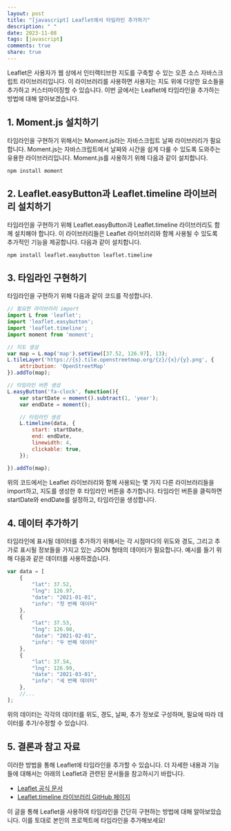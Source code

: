 ```yaml
---
layout: post
title: "[javascript] Leaflet에서 타임라인 추가하기"
description: " "
date: 2023-11-08
tags: [javascript]
comments: true
share: true
---
```


Leaflet은 사용자가 웹 상에서 인터랙티브한 지도를 구축할 수 있는 오픈 소스 자바스크립트 라이브러리입니다. 이 라이브러리를 사용하면 사용자는 지도 위에 다양한 요소들을 추가하고 커스터마이징할 수 있습니다. 이번 글에서는 Leaflet에 타임라인을 추가하는 방법에 대해 알아보겠습니다.

## 1. Moment.js 설치하기
타임라인을 구현하기 위해서는 Moment.js라는 자바스크립트 날짜 라이브러리가 필요합니다. Moment.js는 자바스크립트에서 날짜와 시간을 쉽게 다룰 수 있도록 도와주는 유용한 라이브러리입니다. Moment.js를 사용하기 위해 다음과 같이 설치합니다.

```
npm install moment
```

## 2. Leaflet.easyButton과 Leaflet.timeline 라이브러리 설치하기
타임라인을 구현하기 위해 Leaflet.easyButton과 Leaflet.timeline 라이브러리도 함께 설치해야 합니다. 이 라이브러리들은 Leaflet 라이브러리와 함께 사용될 수 있도록 추가적인 기능을 제공합니다. 다음과 같이 설치합니다.

```
npm install leaflet.easybutton leaflet.timeline
```

## 3. 타임라인 구현하기
타임라인을 구현하기 위해 다음과 같이 코드를 작성합니다.

```javascript
// 필요한 라이브러리 import
import L from 'leaflet';
import 'leaflet.easybutton';
import 'leaflet.timeline';
import moment from 'moment';

// 지도 생성
var map = L.map('map').setView([37.52, 126.97], 13);
L.tileLayer('https://{s}.tile.openstreetmap.org/{z}/{x}/{y}.png', {
    attribution: 'OpenStreetMap'
}).addTo(map);

// 타임라인 버튼 생성
L.easyButton('fa-clock', function(){
    var startDate = moment().subtract(1, 'year');
    var endDate = moment();

    // 타임라인 생성
    L.timeline(data, {
        start: startDate,
        end: endDate,
        linewidth: 4,
        clickable: true,
    });

}).addTo(map);
```

위의 코드에서는 Leaflet 라이브러리와 함께 사용되는 몇 가지 다른 라이브러리들을 import하고, 지도를 생성한 후 타임라인 버튼을 추가합니다. 타임라인 버튼을 클릭하면 startDate와 endDate를 설정하고, 타임라인을 생성합니다.

## 4. 데이터 추가하기
타임라인에 표시될 데이터를 추가하기 위해서는 각 시점마다의 위도와 경도, 그리고 추가로 표시될 정보들을 가지고 있는 JSON 형태의 데이터가 필요합니다. 예시를 들기 위해 다음과 같은 데이터를 사용하겠습니다.

```javascript
var data = [
    {
        "lat": 37.52,
        "lng": 126.97,
        "date": "2021-01-01",
        "info": "첫 번째 데이터"
    },
    {
        "lat": 37.53,
        "lng": 126.98,
        "date": "2021-02-01",
        "info": "두 번째 데이터"
    },
    {
        "lat": 37.54,
        "lng": 126.99,
        "date": "2021-03-01",
        "info": "세 번째 데이터"
    },
    //...
];
```

위의 데이터는 각각의 데이터를 위도, 경도, 날짜, 추가 정보로 구성하며, 필요에 따라 데이터를 추가/수정할 수 있습니다.

## 5. 결론과 참고 자료
이러한 방법을 통해 Leaflet에 타임라인을 추가할 수 있습니다. 더 자세한 내용과 기능들에 대해서는 아래의 Leaflet과 관련된 문서들을 참고하시기 바랍니다.

- [Leaflet 공식 문서](https://leafletjs.com/)
- [Leaflet.timeline 라이브러리 GitHub 페이지](https://github.com/skeate/Leaflet.timeline)

이 글을 통해 Leaflet을 사용하여 타임라인을 간단히 구현하는 방법에 대해 알아보았습니다. 이를 토대로 본인의 프로젝트에 타임라인을 추가해보세요!